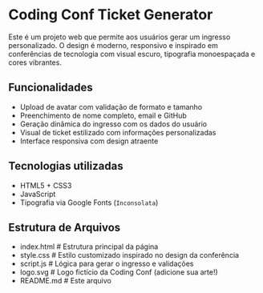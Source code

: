 #  Coding Conf Ticket Generator

Este é um projeto web que permite aos usuários gerar um ingresso personalizado. O design é moderno, responsivo e inspirado em conferências de tecnologia com visual escuro, tipografia monoespaçada e cores vibrantes.

##  Funcionalidades

- Upload de avatar com validação de formato e tamanho
- Preenchimento de nome completo, email e GitHub
- Geração dinâmica do ingresso com os dados do usuário
- Visual de ticket estilizado com informações personalizadas
- Interface responsiva com design atraente

## Tecnologias utilizadas

- HTML5 + CSS3
- JavaScript 
- Tipografia via Google Fonts (`Inconsolata`)


##  Estrutura de Arquivos



- index.html         # Estrutura principal da página
- style.css          # Estilo customizado inspirado no design da conferência
- script.js          # Lógica para gerar o ingresso e validações
- logo.svg           # Logo fictício da Coding Conf (adicione sua arte!)
- README.md          # Este arquivo
